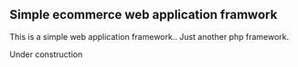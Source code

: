 Simple ecommerce web application framwork  
----------------------------------------------------------------  
This is a simple web application framework.. Just another php framework.


Under construction
